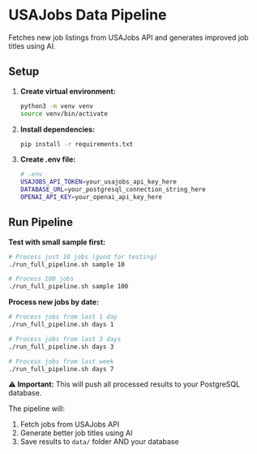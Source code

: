 # USAJobs Data Pipeline

Fetches new job listings from USAJobs API and generates improved job titles using AI.

## Setup

1. **Create virtual environment:**
   ```bash
   python3 -m venv venv
   source venv/bin/activate
   ```

2. **Install dependencies:**
   ```bash
   pip install -r requirements.txt
   ```

3. **Create .env file:**
   ```bash
   # .env
   USAJOBS_API_TOKEN=your_usajobs_api_key_here
   DATABASE_URL=your_postgresql_connection_string_here
   OPENAI_API_KEY=your_openai_api_key_here
   ```

## Run Pipeline

**Test with small sample first:**
```bash
# Process just 10 jobs (good for testing)
./run_full_pipeline.sh sample 10

# Process 100 jobs
./run_full_pipeline.sh sample 100
```

**Process new jobs by date:**
```bash
# Process jobs from last 1 day
./run_full_pipeline.sh days 1

# Process jobs from last 3 days  
./run_full_pipeline.sh days 3

# Process jobs from last week
./run_full_pipeline.sh days 7
```

**⚠️ Important:** This will push all processed results to your PostgreSQL database.

The pipeline will:
1. Fetch jobs from USAJobs API
2. Generate better job titles using AI
3. Save results to `data/` folder AND your database